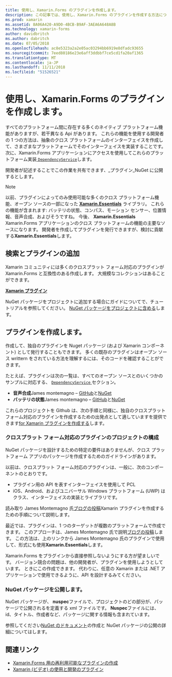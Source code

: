 ```yaml
---
title: 使用し、Xamarin.Forms のプラグインを作成します。
description: この記事では、使用し、Xamarin.Forms のプラグインを作成する方法について説明します。 プラグインは、ネイティブ プラットフォームの機能を簡単に公開する通常使用されます。
ms.prod: xamarin
ms.assetid: 8A06A420-A9D0-4BCB-B9AF-3AEA6A648A8B
ms.technology: xamarin-forms
author: davidbritch
ms.author: dabritch
ms.date: 07/05/2018
ms.openlocfilehash: ac8e5323a2a2e05ac03294bb6919e8dfadc93655
ms.sourcegitcommit: 7eed80186e23e6aff3ddbbf7ce5cd1fa20af1365
ms.translationtype: MT
ms.contentlocale: ja-JP
ms.lasthandoff: 11/11/2018
ms.locfileid: "51526521"
---
```

# <a name="consuming-and-creating-xamarinforms-plugins"></a>使用し、Xamarin.Forms のプラグインを作成します。

すべてのプラットフォーム間に存在する多くのネイティブ プラットフォーム機能がありますが、若干異なる Api があります。 これらの機能を使用する開発者の 1 つの方法は、抽象のクロス プラットフォームのインターフェイスを作成して、さまざまなプラットフォームでそのインターフェイスを実装することです。 次に、Xamarin.Forms アプリケーションにアクセスを使用してこれらのプラットフォーム実装[ `DependencyService`](~/xamarin-forms/app-fundamentals/dependency-service/index.md)します。

開発者が記述することでこの作業を共有できます、_プラグイン_NuGet に公開するとします。

> [!NOTE]
> 以前、プラグインによってのみ使用可能な多くのクロス プラットフォーム機能、オープン ソースの一部になった **[Xamarin.Essentials](~/essentials/index.md)** ライブラリ。 これらの機能が含まれます: バッテリの状態、コンパス、モーション センサー、位置情報、音声合成、およびそうですね。 今後、 **Xamarin.Essentials** Xamarin.Forms アプリケーションのクロス プラットフォームの機能の主要なソースになります。 開発者を作成してプラグインを発行できますが、検討に貢献する**Xamarin.Essentials**します。

## <a name="finding-and-adding-plugins"></a>検索とプラグインの追加

Xamarin コミュニティには多くのクロスプラット フォーム対応のプラグインが Xamarin.Forms と互換性のある作成します。 大規模なコレクションはあることができます。

[**Xamarin プラグイン**](https://github.com/xamarin/XamarinComponents)

NuGet パッケージをプロジェクトに追加する場合にガイドについてで、チュートリアルを参照してください。 [NuGet パッケージをプロジェクトに含める](/visualstudio/mac/nuget-walkthrough/)します。

## <a name="creating-plugins"></a>プラグインを作成します。

作成して、独自のプラグインを Nuget パッケージ (および Xamarin コンポーネント) として発行することもできます。 多くの既存のプラグインはオープン ソース writtern をされている方法を理解するには、そのコードを確認することができます。

たとえば、プラグインは次の一覧は、すべてのオープン ソースとのいくつかのサンプルに対応する、 [ `DependencyService` ](~/xamarin-forms/app-fundamentals/dependency-service/index.md)セクション。

- **音声合成**James montemagno &ndash; [GitHub](https://github.com/jamesmontemagno/TextToSpeechPlugin)と[NuGet  ](https://www.nuget.org/packages/Xam.Plugins.TextToSpeech)
- **バッテリの状態**James montemagno &ndash; [GitHub](https://github.com/jamesmontemagno/BatteryPlugin)と[NuGet](https://www.nuget.org/packages/Xam.Plugin.Battery)

これらのプロジェクトを Github は、次の手順と同様に、独自のクロスプラット フォーム対応のプラグインを作成するための出発点として適していますを提供できます[for Xamarin プラグインを作成する](https://github.com/xamarin/XamarinComponents#create-a-plugin-for-xamarin)します。

### <a name="structuring-cross-platform-plugin-projects"></a>クロスプラット フォーム対応のプラグインのプロジェクトの構成

NuGet パッケージを設計するための特定の要件はありませんが、クロス プラットフォーム アプリのパッケージを作成するためのガイドラインがあります。

以前は、クロスプラット フォーム対応のプラグインは、一般に、次のコンポーネントのとおりです。

- プラグイン用の API を表すインターフェイスを使用して PCL
- iOS、Android、およびユニバーサル Windows プラットフォーム (UWP) はクラス、インターフェイスの実装とライブラリです。

読み取り James Montemagno 氏[ブログの投稿](https://blog.xamarin.com/creating-reusable-plugins-for-xamarin-forms/)Xamarin プラグインを作成するための手順について説明します。

最近では、プラグインは、1 つのターゲットが複数のプラットフォームで作成できます。 このアプローチは、James Montemagno 氏で説明[ブログの投稿](https://montemagno.com/converting-xamarin-libraries-to-sdk-style-multi-targeted-projects/)します。 この方法は、上のリンクから James Montemagno 氏のプラグインで使用して、形式にも使用**Xamarin.Essentials**します。

Xamarin.Forms をプラグインから直接参照しないようにする方が望ましいです。
バージョン競合の問題は、他の開発者が、プラグインを使用しようとしています。 ときにこの作成できます。 代わりに、任意の Xamarin または .NET アプリケーションで使用できるように、API を設計するみてください。

### <a name="publishing-nuget-packages"></a>NuGet パッケージを公開します。

NuGet パッケージが、 **nuspec**ファイルで、プロジェクトのどの部分が、パッケージで公開されるを定義する xml ファイルです。 **Nuspec**ファイルには、id、タイトル、作成者など、パッケージに関する情報も含まれています。

参照してください[NuGet のドキュメント](/nuget/create-packages/creating-a-package.md)の作成と NuGet パッケージの公開の詳細についてはします。

## <a name="related-links"></a>関連リンク

- [Xamarin.Forms 用の再利用可能なプラグインの作成](https://blog.xamarin.com/creating-reusable-plugins-for-xamarin-forms)
- [Xamarin (ビデオ) の使用と開発のプラグイン](https://university.xamarin.com/guestlectures/using-developing-plugins-for-xamarin)
